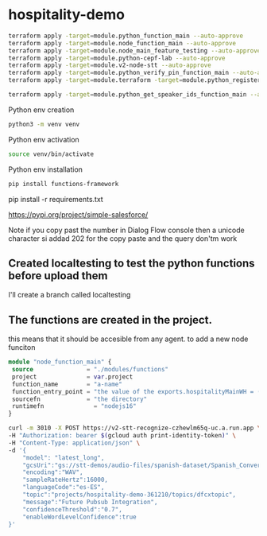# hospitality-demo

```sh
terraform apply -target=module.python_function_main --auto-approve
terraform apply -target=module.node_function_main --auto-approve
terraform apply -target=module.node_main_feature_testing --auto-approve
terraform apply -target=module.python-cepf-lab --auto-approve
terraform apply -target=module.v2-node-stt --auto-approve
terraform apply -target=module.python_verify_pin_function_main --auto-approve
terraform apply -target=module.terraform -target=module.python_register_speaker_ids_function_main --auto-approve

terraform apply -target=module.python_get_speaker_ids_function_main --auto-approve

```

Python env creation
```sh
python3 -m venv venv
```

Python env activation
```sh
source venv/bin/activate
```
Python env installation
```sh
pip install functions-framework
```

pip install -r requirements.txt


https://pypi.org/project/simple-salesforce/

Note if you copy past the number in Dialog Flow console then a unicode character si addad 202 for the copy paste and the query don'tm work

## Created localtesting to test the python functions before upload them
I'll create a branch called localtesting

## The functions are created in the project.
this means that it should be accesible from any agent. 
 to add a new node funciton
 ```tf
 module "node_function_main" {
  source               = "./modules/functions"
  project              = var.project
  function_name        = "a-name"
  function_entry_point = "the value of the exports.hospitalityMainWH = (req, res) => {"
  sourcefn             = "the directory"
  runtimefn              = "nodejs16"
}
```


```sh
curl -m 3010 -X POST https://v2-stt-recognize-czhewlm65q-uc.a.run.app \
-H "Authorization: bearer $(gcloud auth print-identity-token)" \
-H "Content-Type: application/json" \
-d '{
    "model": "latest_long",
    "gcsUri":"gs://stt-demos/audio-files/spanish-dataset/Spanish_Conversational_Speech_Corpus/WAV/A0001_S004_0_G0001_G0002.wav",
    "encoding":"WAV",
    "sampleRateHertz":16000,
    "languageCode":"es-ES",
    "topic":"projects/hospitality-demo-361210/topics/dfcxtopic",
    "message":"Future Pubsub Integration",
    "confidenceThreshold":"0.7",
    "enableWordLevelConfidence":true
}'
```

